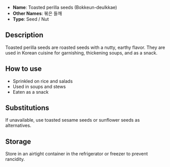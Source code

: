 - **Name**: Toasted perilla seeds (Bokkeun-deulkkae)
- **Other Names**: 볶은 들깨
- **Type**: Seed / Nut

## Description

Toasted perilla seeds are roasted seeds with a nutty, earthy flavor. They are used in Korean cuisine for garnishing, thickening soups, and as a snack.

## How to use

- Sprinkled on rice and salads
- Used in soups and stews
- Eaten as a snack

## Substitutions

If unavailable, use toasted sesame seeds or sunflower seeds as alternatives.

## Storage

Store in an airtight container in the refrigerator or freezer to prevent rancidity. 